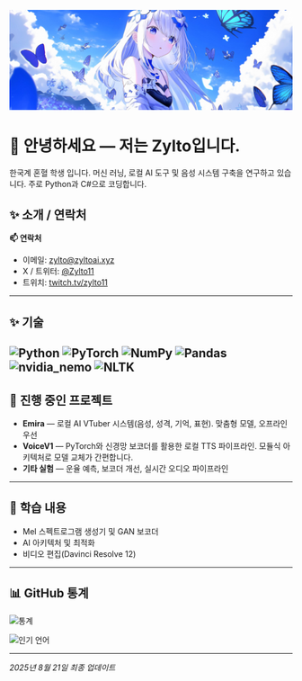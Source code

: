<!-- README.md (pure Markdown) -->

![Banner](https://raw.githubusercontent.com/Zylto11/Zylto11/main/images/banner.jpg)

# 👋 안녕하세요 — 저는 Zylto입니다.

한국계 혼혈 학생 입니다. 머신 러닝, 로컬 AI 도구 및 음성 시스템 구축을 연구하고 있습니다. 주로 Python과 C#으로 코딩합니다.

## ✨ 소개 / 연락처

**📫 연락처**

- 이메일: <zylto@zyltoai.xyz> <!-- 클릭 가능한 메일 링크로 변환 -->
- X / 트위터: [@Zylto11](https://x.com/Zylto11)
- 트위치: [twitch.tv/zylto11](https://www.twitch.tv/zylto11)

---

## ✨ 기술
![Python](https://img.shields.io/badge/python-3670A0?style=for-the-badge&logo=python&logoColor=ffdd54)
![PyTorch](https://img.shields.io/badge/PyTorch-%23EE4C2C.svg?style=for-the-badge&logo=PyTorch&logoColor=white)
![NumPy](https://img.shields.io/badge/numpy-%23013243.svg?style=for-the-badge&logo=numpy&logoColor=white)
![Pandas](https://img.shields.io/badge/pandas-%23150458.svg?style=for-the-badge&logo=pandas&logoColor=white)
![nvidia_nemo](https://img.shields.io/badge/nemo-%76B900?style=for-the-badge&logo=nvidia&logoColor=white)
![NLTK](https://img.shields.io/badge/NLTK-3D3D3D?style=for-the-badge&logo=retool&logoColor=white)
---

## 🚀 진행 중인 프로젝트

- **Emira** — 로컬 AI VTuber 시스템(음성, 성격, 기억, 표현). 맞춤형 모델, 오프라인 우선
- **VoiceV1** — PyTorch와 신경망 보코더를 활용한 로컬 TTS 파이프라인. 모듈식 아키텍처로 모델 교체가 간편합니다.
- **기타 실험** — 운율 예측, 보코더 개선, 실시간 오디오 파이프라인

---

## 🌱 학습 내용

- Mel 스펙트로그램 생성기 및 GAN 보코더
- AI 아키텍처 및 최적화
- 비디오 편집(Davinci Resolve 12)

---

## 📊 GitHub 통계

![통계](https://github-readme-stats.vercel.app/api?username=Zylto11&theme=transparent&show_icons=true&hide_border=true&count_private=true)

![인기 언어](https://github-readme-stats.vercel.app/api/top-langs/?username=Zylto11&theme=transparent&layout=normal&count_private=true)

---
*2025년 8월 21일 최종 업데이트*
